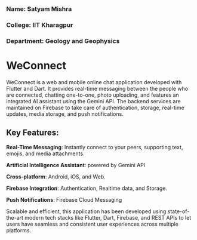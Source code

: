 ### Name: Satyam Mishra
### College: IIT Kharagpur
### Department: Geology and Geophysics

# WeConnect 

WeConnect is a web and mobile online chat application developed with Flutter and Dart. It provides real-time messaging between the people who are connected, chatting one-to-one, photo uploading, and features an integrated AI assistant using the Gemini API. The backend services are maintained on Firebase to take care of authentication, storage, real-time updates, media storage, and push notifications. 

## Key Features: 

**Real-Time Messaging**: Instantly connect to your peers, supporting text, emojis, and media attachments. 

**Artificial Intelligence Assistant**: powered by Gemini API 

**Cross-platform**: Android, iOS, and Web. 

**Firebase Integration**: Authentication, Realtime data, and Storage. 

**Push Notifications**: Firebase Cloud Messaging 

Scalable and efficient, this application has been developed using state-of-the-art modern tech stacks like Flutter, Dart, Firebase, and REST APIs to let users have seamless and consistent user experiences across multiple platforms. 
